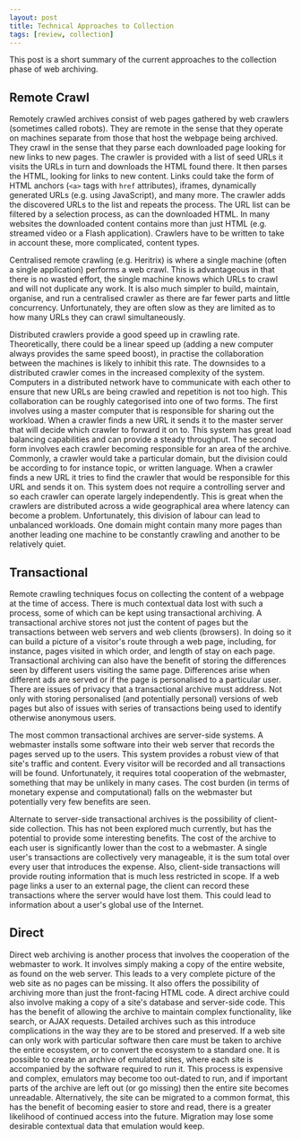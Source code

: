 ```yaml
---
layout: post
title: Technical Approaches to Collection
tags: [review, collection]
---
```


This post is a short summary of the current approaches to the collection phase of web archiving. 

## Remote Crawl

Remotely crawled archives consist of web pages gathered by web crawlers (sometimes called robots). They are remote in the sense that they operate on machines separate from those that host the webpage being archived. They crawl in the sense that they parse each downloaded page looking for new links to new pages. The crawler is provided with a list of seed URLs it visits the URLs in turn and downloads the HTML found there. It then parses the HTML, looking for links to new content. Links could take the form of HTML anchors (`<a>` tags with `href` attributes), iframes, dynamically generated URLs (e.g. using JavaScript), and many more. The crawler adds the discovered URLs to the list and repeats the process. The URL list can be filtered by a selection process, as can the downloaded HTML. In many websites the downloaded content contains more than just HTML (e.g. streamed video or a Flash application). Crawlers have to be written to take in account these, more complicated, content types.

Centralised remote crawling (e.g. Heritrix) is where a single machine (often a single application) performs a web crawl. This is advantageous in that there is no wasted effort, the single machine knows which URLs to crawl and will not duplicate any work. It is also much simpler to build, maintain, organise, and run a centralised crawler as there are far fewer parts and little concurrency. Unfortunately, they are often slow as they are limited as to how many URLs they can crawl simultaneously. 

Distributed crawlers provide a good speed up in crawling rate. Theoretically, there could be a linear speed up (adding a new computer always provides the same speed boost), in practise the collaboration between the machines is likely to inhibit this rate. The downsides to a distributed crawler comes in the increased complexity of the system. Computers in a distributed network have to communicate with each other to ensure that new URLs are being crawled and repetition is not too high. This collaboration can be roughly categorised into one of two forms. The first involves using a master computer that is responsible for sharing out the workload. When a crawler finds a new URL it sends it to the master server that will decide which crawler to forward it on to. This system has great load balancing capabilities and can provide a steady throughput. The second form involves each crawler becoming responsible for an area of the archive. Commonly, a crawler would take a particular domain, but the division could be according to for instance topic, or written language. When a crawler finds a new URL it tries to find the crawler that would be responsible for this URL and sends it on. This system does not require a controlling server and so each crawler can operate largely independently. This is great when the crawlers are distributed across a wide geographical area where latency can become a problem. Unfortunately, this division of labour can lead to unbalanced workloads. One domain might contain many more pages than another leading one machine to be constantly crawling and another to be relatively quiet.

## Transactional

Remote crawling techniques focus on collecting the content of a webpage at the time of access. There is much contextual data lost with such a process, some of which can be kept using transactional archiving. A transactional archive stores not just the content of pages but the transactions between web servers and web clients (browsers). In doing so it can build a picture of a visitor's route through a web page, including, for instance, pages visited in which order, and length of stay on each page. Transactional archiving can also have the benefit of storing the differences seen by different users visiting the same page. Differences arise when different ads are served or if the page is personalised to a particular user. There are issues of privacy that a transactional archive must address. Not only with storing personalised (and potentially personal) versions of web pages but also of issues with series of transactions being used to identify otherwise anonymous users.

The most common transactional archives are server-side systems. A webmaster installs some software into their web server that records the pages served up to the users. This system provides a robust view of that site's traffic and content. Every visitor will be recorded and all transactions will be found. Unfortunately, it requires total cooperation of the webmaster, something that may be unlikely in many cases. The cost burden (in terms of monetary expense and computational) falls on the webmaster but potentially very few benefits are seen.

Alternate to server-side transactional archives is the possibility of client-side collection. This has not been explored much currently, but has the potential to provide some interesting benefits. The cost of the archive to each user is significantly lower than the cost to a webmaster. A single user's transactions are collectively very manageable, it is the sum total over every user that introduces the expense. Also, client-side transactions will provide routing information that is much less restricted in scope. If a web page links a user to an external page, the client can record these transactions where the server would have lost them. This could lead to information about a user's global use of the Internet.

## Direct

Direct web archiving is another process that involves the cooperation of the webmaster to work. It involves simply making a copy of the entire website, as found on the web server. This leads to a very complete picture of the web site as no pages can be missing. It also offers the possibility of archiving more than just the front-facing HTML code. A direct archive could also involve making a copy of a site's database and server-side code. This has the benefit of allowing the archive to maintain complex functionality, like search, or AJAX requests. Detailed archives such as this introduce complications in the way they are to be stored and preserved. If a web site can only work with particular software then care must be taken to archive the entire ecosystem, or to convert the ecosystem to a standard one. It is possible to create an archive of emulated sites, where each site is accompanied by the software required to run it. This process is expensive and complex, emulators may become too out-dated to run, and if important parts of the archive are left out (or go missing) then the entire site becomes unreadable. Alternatively, the site can be migrated to a common format, this has the benefit of becoming easier to store and read, there is a greater likelihood of continued access into the future. Migration may lose some desirable contextual data that emulation would keep.